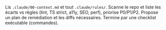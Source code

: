 Lis `.claude/00-context.md` et tout `.claude/rules/`.
Scanne le repo et liste les écarts vs règles (lint, TS strict, a11y, SEO, perf), priorise P0/P1/P2.
Propose un plan de remédiation et les diffs nécessaires.
Termine par une checklist exécutable (commandes).

